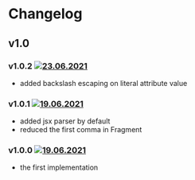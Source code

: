 # Changelog
## v1.0
### v1.0.2 [![23.06.2021](https://img.shields.io/date/1624481216)](https://github.com/d8corp/watch-state/tree/v1.0.2)
- added backslash escaping on literal attribute value
### v1.0.1 [![19.06.2021](https://img.shields.io/date/1624106151)](https://github.com/d8corp/watch-state/tree/v1.0.1)
- added jsx parser by default
- reduced the first comma in Fragment
### v1.0.0 [![19.06.2021](https://img.shields.io/date/1624103838)](https://github.com/d8corp/watch-state/tree/v1.0.0)
- the first implementation
